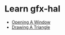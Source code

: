 
# Learn gfx-hal

* [Opening A Window](00_opening_a_window.md)
* [Drawing A Triangle](01_drawing_a_triangle.md)
